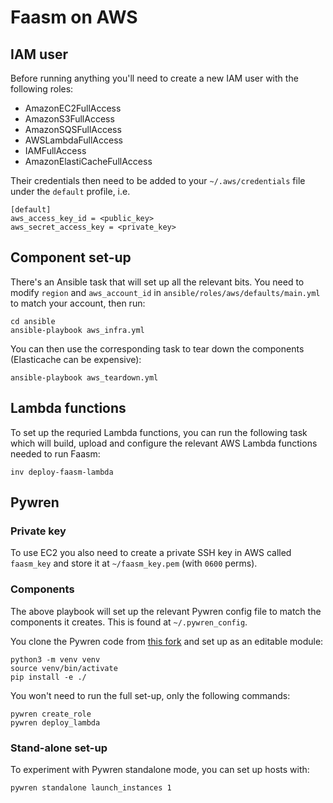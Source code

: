 # Faasm on AWS

## IAM user

Before running anything you'll need to create a new IAM user with the following roles:

- AmazonEC2FullAccess
- AmazonS3FullAccess
- AmazonSQSFullAccess
- AWSLambdaFullAccess
- IAMFullAccess
- AmazonElastiCacheFullAccess

Their credentials then need to be added to your `~/.aws/credentials` file under the `default` profile, i.e.

```
[default]
aws_access_key_id = <public_key>
aws_secret_access_key = <private_key>
```

## Component set-up

There's an Ansible task that will set up all the relevant bits. You need to modify `region` and `aws_account_id`
in `ansible/roles/aws/defaults/main.yml` to match your account, then run:

```
cd ansible
ansible-playbook aws_infra.yml
```

You can then use the corresponding task to tear down the components (Elasticache can be expensive):

```
ansible-playbook aws_teardown.yml
```

## Lambda functions

To set up the requried Lambda functions, you can run the following task which will build, upload and configure
the relevant AWS Lambda functions needed to run Faasm:

```
inv deploy-faasm-lambda
```

## Pywren

### Private key

To use EC2 you also need to create a private SSH key in AWS called `faasm_key` and store it at `~/faasm_key.pem`
(with `0600` perms).

### Components

The above playbook will set up the relevant Pywren config file to match the components it creates.
This is found at `~/.pywren_config`.

You clone the Pywren code from [this fork](https://github.com/Shillaker/pywren) and set up as an
editable module:

```
python3 -m venv venv
source venv/bin/activate
pip install -e ./
```

You won't need to run the full set-up, only the following commands:

```
pywren create_role
pywren deploy_lambda
```

### Stand-alone set-up

To experiment with Pywren standalone mode, you can set up hosts with:

```
pywren standalone launch_instances 1
```
